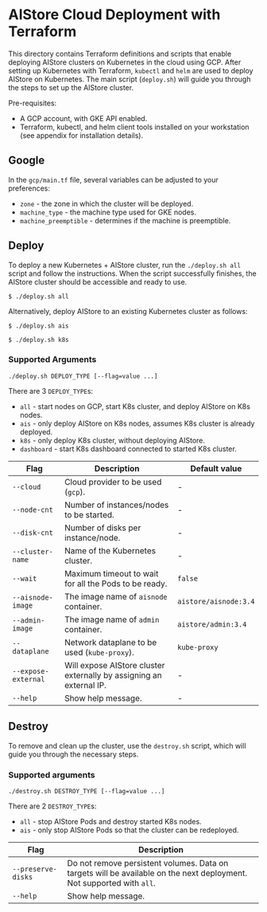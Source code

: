 # AIStore Cloud Deployment with Terraform

This directory contains Terraform definitions and scripts that enable deploying AIStore clusters on Kubernetes in the cloud using GCP. After setting up Kubernetes with Terraform, `kubectl` and `helm` are used to deploy AIStore on Kubernetes.
The main script (`deploy.sh`) will guide you through the steps to set up the AIStore cluster.

Pre-requisites:

* A GCP account, with GKE API enabled.
* Terraform, kubectl, and helm client tools installed on your workstation (see appendix for installation details).

## Google

In the `gcp/main.tf` file, several variables can be adjusted to your preferences:
* `zone` - the zone in which the cluster will be deployed.
* `machine_type` - the machine type used for GKE nodes.
* `machine_preemptible` - determines if the machine is preemptible.

## Deploy

To deploy a new Kubernetes + AIStore cluster, run the `./deploy.sh all` script and follow the instructions.
When the script successfully finishes, the AIStore cluster should be accessible and ready to use.

```console
$ ./deploy.sh all
```

Alternatively, deploy AIStore to an existing Kubernetes cluster as follows:

```console
$ ./deploy.sh ais
```

```console
$ ./deploy.sh k8s
```

### Supported Arguments

`./deploy.sh DEPLOY_TYPE [--flag=value ...]`

There are 3 `DEPLOY_TYPE`s:
* `all` - start nodes on GCP, start K8s cluster, and deploy AIStore on K8s nodes.
* `ais` - only deploy AIStore on K8s nodes, assumes K8s cluster is already deployed.
* `k8s` - only deploy K8s cluster, without deploying AIStore.
* `dashboard` - start K8s dashboard connected to started K8s cluster.

| Flag | Description | Default value |
| ---- | ----------- | ------------- |
| `--cloud` | Cloud provider to be used (`gcp`). | - |
| `--node-cnt` | Number of instances/nodes to be started. | - |
| `--disk-cnt` | Number of disks per instance/node. | - |
| `--cluster-name` | Name of the Kubernetes cluster. | - |
| `--wait` | Maximum timeout to wait for all the Pods to be ready. | `false` |
| `--aisnode-image` | The image name of `aisnode` container. | `aistore/aisnode:3.4` |
| `--admin-image` | The image name of `admin` container. | `aistore/admin:3.4` |
| `--dataplane` | Network dataplane to be used (`kube-proxy`). | `kube-proxy` |
| `--expose-external` | Will expose AIStore cluster externally by assigning an external IP. | - |
| `--help` | Show help message. | - |

## Destroy

To remove and clean up the cluster, use the `destroy.sh` script, which will guide you through the necessary steps.

### Supported arguments

`./destroy.sh DESTROY_TYPE [--flag=value ...]`

There are 2 `DESTROY_TYPE`s:
* `all` - stop AIStore Pods and destroy started K8s nodes.
* `ais` - only stop AIStore Pods so that the cluster can be redeployed.

| Flag | Description |
| ---- | ----------- |
| `--preserve-disks` | Do not remove persistent volumes. Data on targets will be available on the next deployment. Not supported with `all`. |
| `--help` | Show help message. |
